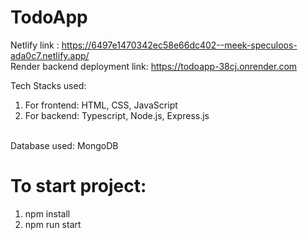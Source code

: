 # TodoApp

Netlify link : https://6497e1470342ec58e66dc402--meek-speculoos-ada0c7.netlify.app/
<br>
Render backend deployment link: https://todoapp-38cj.onrender.com

Tech Stacks used:
 1. For frontend: HTML, CSS, JavaScript
 2. For backend: Typescript, Node.js, Express.js
 <br>
Database used: MongoDB

# To start project: 
1. npm install
2. npm run start
